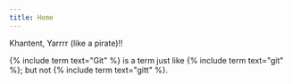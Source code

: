 ```yaml
---
title: Home
---
```

Khantent, Yarrrr (like a pirate)!!


{% include term text="Git" %} is a term just like {% include term text="git" %}; but not {% include term text="gitt" %}.
